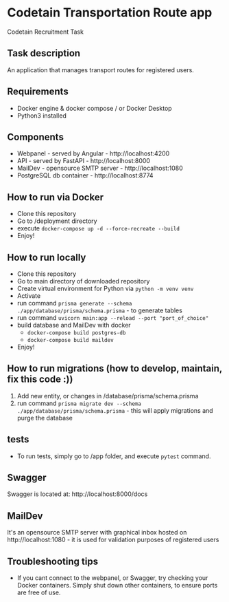 # Codetain Transportation Route app
Codetain Recruitment Task

## Task description
An application that manages transport routes for registered users.

## Requirements
* Docker engine & docker compose / or Docker Desktop
* Python3 installed

## Components
* Webpanel - served by Angular - http://localhost:4200
* API - served by FastAPI - http://localhost:8000
* MailDev - opensource SMTP server - http://localhost:1080
* PostgreSQL db container - http://localhost:8774

## How to run via Docker
* Clone this repository
* Go to /deployment directory
* execute `docker-compose up -d --force-recreate --build`
* Enjoy!

## How to run locally
* Clone this repository
* Go to main directory of downloaded repository
* Create virtual environment for Python via `python -m venv venv`
* Activate 
* run command `prisma generate --schema ./app/database/prisma/schema.prisma` - to generate tables
* run command `uvicorn main:app --reload --port "port_of_choice"`
* build database and MailDev with docker
    *  `docker-compose build postgres-db`
    *  `docker-compose build maildev`
* Enjoy!

## How to run migrations (how to develop, maintain, fix this code :))
1. Add new entity, or changes in /database/prisma/schema.prisma
2. run command `prisma migrate dev --schema ./app/database/prisma/schema.prisma` - this will apply migrations and purge the database

## tests
* To run tests, simply go to /app folder, and execute `pytest` command.

## Swagger
Swagger is located at: http://localhost:8000/docs

## MailDev
It's an opensource SMTP server with graphical inbox hosted on http://localhost:1080 - it is used for validation purposes of registered users

## Troubleshooting tips
* If you cant connect to the webpanel, or Swagger, try checking your Docker containers. Simply shut down other containers, to ensure ports are free of use.